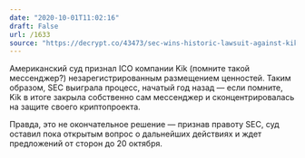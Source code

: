 ```yaml
---
date: "2020-10-01T11:02:16"
draft: False
url: /1633
source: "https://decrypt.co/43473/sec-wins-historic-lawsuit-against-kik-over-100-million-ico"
---
```


Американский суд признал ICO компании Kik (помните такой мессенджер?) незарегистрированным размещением ценностей. Таким образом, SEC выиграла процесс, начатый год назад — если помните, Kik в итоге закрыла собственно сам мессенджер и сконцентрировалась на защите своего криптопроекта. 

Правда, это не окончательное решение — признав правоту SEC, суд оставил пока открытым вопрос о дальнейших действиях и ждет предложений от сторон до 20 октября.
